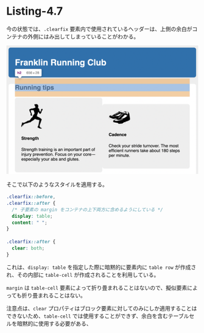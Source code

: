# Listing-4.7

今の状態では、`.clearfix` 要素内で使用されているヘッダーは、上側の余白がコンテナの外側にはみ出してしまっていることがわかる。

![](assets/2021-10-24-01-14-20.png)

そこで以下のようなスタイルを適用する。

```css
.clearfix::before,
.clearfix::after {
  /* 子要素の margin をコンテナの上下両方に含めるようにしている */
  display: table;
  content: " ";
}

.clearfix::after {
  clear: both;
}
```

これは、`display: table` を指定した際に暗黙的に要素内に `table row` が作成され、その内部に `table-cell` が作成されることを利用している。

`margin` は `table-cell` 要素によって折り畳まれることはないので、擬似要素によっても折り畳まれることはない。

注意点は、`clear` プロパティはブロック要素に対してのみにしか適用することはできないため、`table-cell` では使用することができず、余白を含むテーブルセルを暗黙的に使用する必要がある、

